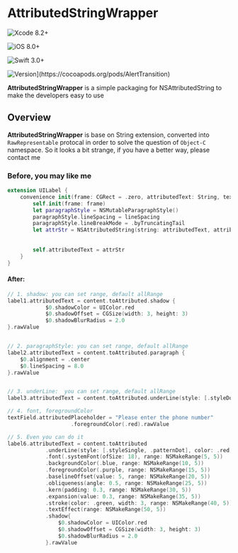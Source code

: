 # AttributedStringWrapper

![Xcode 8.2+]([https://img.shields.io/badge/Xcode-8.2%2B-blue.svg](https://img.shields.io/badge/Xcode-8.2%2B-blue.svg))

![iOS 8.0+]([https://img.shields.io/badge/iOS-8.0%2B-blue.svg](https://img.shields.io/badge/iOS-8.0%2B-blue.svg))

![Swift 3.0+]([https://img.shields.io/badge/Swift-3.0%2B-orange.svg](https://img.shields.io/badge/Swift-3.0%2B-orange.svg))

![Version]([https://img.shields.io/cocoapods/v/AlertTransition.svg?style=flat](https://img.shields.io/cocoapods/v/AlertTransition.svg?style=flat))](https://cocoapods.org/pods/AlertTransition)

**AttributedStringWrapper** is a simple packaging for NSAttributedString to make the developers easy to use 



## Overview

**AttributedStringWrapper**  is base on String extension, converted into `RawRepresentable` protocal in order to solve the question of `Object-C` namespace.
So it looks a bit strange, if you have a better way, please contact me



### Before, you may like me

```swift
extension UILabel {
    convenience init(frame: CGRect = .zero, attributedText: String, textColor: UIColor, font: UIFont, lineSpacing: CGFloat) {
        self.init(frame: frame)
        let paragraphStyle = NSMutableParagraphStyle()
        paragraphStyle.lineSpacing = lineSpacing
        paragraphStyle.lineBreakMode = .byTruncatingTail
        let attrStr = NSAttributedString(string: attributedText, attributes: [NSParagraphStyleAttributeName: paragraphStyle,
                                                                              NSFontAttributeName: font,
                                                                              NSForegroundColorAttributeName: textColor])
        self.attributedText = attrStr
    }
}

```



#### After:

```swift
// 1. shadow: you can set range, default allRange
label1.attributedText = content.toAttributed.shadow {
            $0.shadowColor = UIColor.red
            $0.shadowOffset = CGSize(width: 3, height: 3)
            $0.shadowBlurRadius = 2.0
}.rawValue


// 2. paragraphStyle: you can set range, default allRange
label2.attributedText = content.toAttributed.paragraph {
    $0.alignment = .center
    $0.lineSpacing = 8.0
}.rawValue


// 3. underLine:  you can set range, default allRange
label3.attributedText = content.toAttributed.underLine(style: [.styleDouble, .patternDot], color: UIColor.red).rawValue

// 4. font, foregroundColor
textField.attributedPlaceholder = "Please enter the phone number"                							.toAttributed.font(.systemFont(ofSize: 15))
					.foregroundColor(.red).rawValue

// 5. Even you can do it
label6.attributedText = content.toAttributed
            .underLine(style: [.styleSingle, .patternDot], color: .red, range: NSMakeRange(0, 5))
            .font(.systemFont(ofSize: 18), range: NSMakeRange(5, 5))
            .backgroundColor(.blue, range: NSMakeRange(10, 5))
            .foregroundColor(.purple, range: NSMakeRange(15, 5))
            .baselineOffset(value: 5, range: NSMakeRange(20, 5))
            .obliqueness(angle: 0.5, range: NSMakeRange(25, 5))
            .kern(padding: 0.3, range: NSMakeRange(30, 5))
            .expansion(value: 0.3, range: NSMakeRange(35, 5))
            .stroke(color: .green, width: 3, range: NSMakeRange(40, 5))
            .textEffect(range: NSMakeRange(50, 5))
            .shadow{
                $0.shadowColor = UIColor.red
                $0.shadowOffset = CGSize(width: 3, height: 3)
                $0.shadowBlurRadius = 2.0
            }.rawValue
```



















